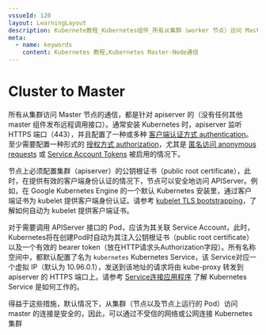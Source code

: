 ```yaml
---
vssueId: 120
layout: LearningLayout
description: Kubernete教程_Kubernetes组件_所有从集群（worker 节点）访问 Master 节点的通信，都是针对 apiserver 的（没有任何其他 master 组件发布远程调用接口）。通常安装 Kubernetes 时，apiserver 监听 HTTPS 端口（443），并且配置了一种或多种客户端认证方式 authentication
meta:
  - name: keywords
    content: Kubernetes 教程,Kubernetes Master-Node通信
---
```


# Cluster to Master

所有从集群访问 Master 节点的通信，都是针对 apiserver 的（没有任何其他 master 组件发布远程调用接口）。通常安装 Kubernetes 时，apiserver 监听 HTTPS 端口（443），并且配置了一种或多种 [客户端认证方式 authentication](https://kubernetes.io/docs/reference/access-authn-authz/authentication/)。至少需要配置一种形式的 [授权方式 authorization](https://kubernetes.io/docs/reference/access-authn-authz/authorization/)，尤其是 [匿名访问 anonymous requests](https://kubernetes.io/docs/reference/access-authn-authz/authentication/#anonymous-requests) 或 [Service Account Tokens](https://kubernetes.io/docs/reference/access-authn-authz/authentication/#service-account-tokens) 被启用的情况下。

节点上必须配置集群（apiserver）的公钥根证书（public root certificate），此时，在提供有效的客户端身份认证的情况下，节点可以安全地访问 APIServer。例如，在 Google Kubernetes Engine 的一个默认 Kubernetes 安装里，通过客户端证书为 kubelet 提供客户端身份认证。请参考 [kubelet TLS bootstrapping](https://kubernetes.io/docs/reference/command-line-tools-reference/kubelet-tls-bootstrapping/)，了解如何自动为 kubelet 提供客户端证书。

对于需要调用 APIServer 接口的 Pod，应该为其关联 Service Account，此时，Kubernetes将在创建Pod时自动为其注入公钥根证书（public root certificate）以及一个有效的 bearer token（放在HTTP请求头Authorization字段）。所有名称空间中，都默认配置了名为 `kubernetes` Kubernetes Service，该 Service对应一个虚拟 IP（默认为 10.96.0.1），发送到该地址的请求将由 kube-proxy 转发到 apiserver 的 HTTPS 端口上。请参考 [Service连接应用程序](/learning/k8s-intermediate/service/connecting.html) 了解 Kubernetes Service 是如何工作的。

得益于这些措施，默认情况下，从集群（节点以及节点上运行的 Pod）访问 master 的连接是安全的，因此，可以通过不受信的网络或公网连接 Kubernetes 集群
